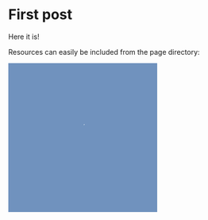 # First post

Here it is!

Resources can easily be included from the page directory:

![image](image.png)